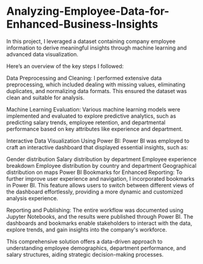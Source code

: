 # Analyzing-Employee-Data-for-Enhanced-Business-Insights
In this project, I leveraged a dataset containing company employee information to derive meaningful insights through machine learning and advanced data visualization.

Here’s an overview of the key steps I followed:

Data Preprocessing and Cleaning: I performed extensive data preprocessing, which included dealing with missing values, eliminating duplicates, and normalizing data formats. This ensured the dataset was clean and suitable for analysis.

Machine Learning Evaluation: Various machine learning models were implemented and evaluated to explore predictive analytics, such as predicting salary trends, employee retention, and departmental performance based on key attributes like experience and department.

Interactive Data Visualization Using Power BI: Power BI was employed to craft an interactive dashboard that displayed essential insights, such as:

Gender distribution
Salary distribution by department
Employee experience breakdown
Employee distribution by country and department
Geographical distribution on maps
Power BI Bookmarks for Enhanced Reporting: To further improve user experience and navigation, I incorporated bookmarks in Power BI. This feature allows users to switch between different views of the dashboard effortlessly, providing a more dynamic and customized analysis experience.

Reporting and Publishing: The entire workflow was documented using Jupyter Notebooks, and the results were published through Power BI. The dashboards and bookmarks enable stakeholders to interact with the data, explore trends, and gain insights into the company's workforce.

This comprehensive solution offers a data-driven approach to understanding employee demographics, department performance, and salary structures, aiding strategic decision-making processes.
